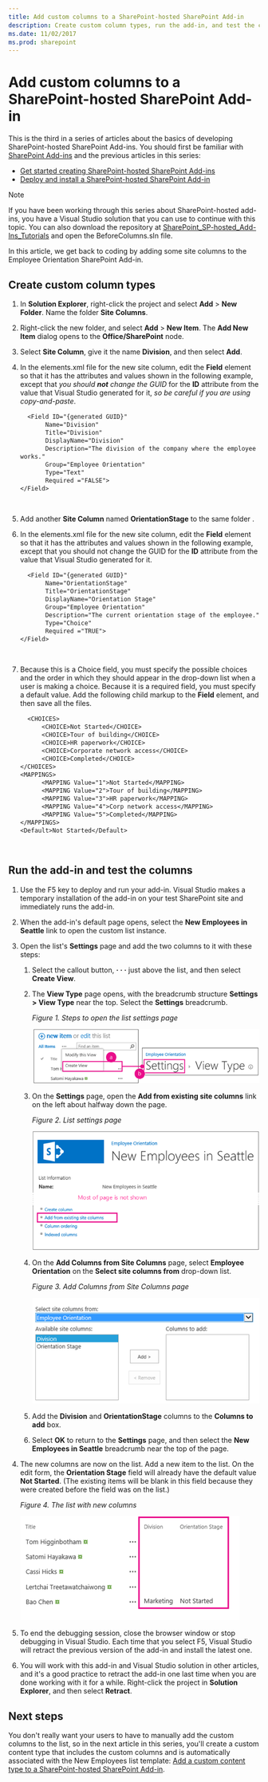 ```yaml
---
title: Add custom columns to a SharePoint-hosted SharePoint Add-in
description: Create custom column types, run the add-in, and test the columns.
ms.date: 11/02/2017
ms.prod: sharepoint
---
```


# Add custom columns to a SharePoint-hosted SharePoint Add-in

This is the third in a series of articles about the basics of developing SharePoint-hosted SharePoint Add-ins. You should first be familiar with [SharePoint Add-ins](sharepoint-add-ins.md) and the previous articles in this series:

-  [Get started creating SharePoint-hosted SharePoint Add-ins](get-started-creating-sharepoint-hosted-sharepoint-add-ins.md)  
-  [Deploy and install a SharePoint-hosted SharePoint Add-in](deploy-and-install-a-sharepoint-hosted-sharepoint-add-in.md)
    
> [!NOTE]
> If you have been working through this series about SharePoint-hosted add-ins, you have a Visual Studio solution that you can use to continue with this topic. You can also download the repository at [SharePoint_SP-hosted_Add-Ins_Tutorials](https://github.com/OfficeDev/SharePoint_SP-hosted_Add-Ins_Tutorials) and open the BeforeColumns.sln file.

In this article, we get back to coding by adding some site columns to the Employee Orientation SharePoint Add-in.
 
## Create custom column types

1. In **Solution Explorer**, right-click the project and select **Add** > **New Folder**. Name the folder **Site Columns**.    
 
2. Right-click the new folder, and select **Add** > **New Item**. The **Add New Item** dialog opens to the **Office/SharePoint** node.
     
3. Select **Site Column**, give it the name **Division**, and then select **Add**.
    
4. In the elements.xml file for the new site column, edit the **Field** element so that it has the attributes and values shown in the following example, except that *you should **not** change the GUID* for the **ID** attribute from the value that Visual Studio generated for it, *so be careful if you are using copy-and-paste*.
    
    ```
      <Field ID="{generated GUID}" 
           Name="Division" 
           Title="Division" 
           DisplayName="Division" 
           Description="The division of the company where the employee works." 
           Group="Employee Orientation" 
           Type="Text" 
           Required ="FALSE">
    </Field>
    ```
    
    <br/>

5. Add another **Site Column** named **OrientationStage** to the same folder .
    
6. In the elements.xml file for the new site column, edit the **Field** element so that it has the attributes and values shown in the following example, except that you should not change the GUID for the **ID** attribute from the value that Visual Studio generated for it.
    
    ```
      <Field ID="{generated GUID}" 
           Name="OrientationStage" 
           Title="OrientationStage"
           DisplayName="Orientation Stage" 
           Group="Employee Orientation" 
           Description="The current orientation stage of the employee." 
           Type="Choice"
           Required ="TRUE">
    </Field>
    ```
    
    <br/>

7. Because this is a Choice field, you must specify the possible choices and the order in which they should appear in the drop-down list when a user is making a choice. Because it is a required field, you must specify a default value. Add the following child markup to the **Field** element, and then save all the files.
    
    ```
      <CHOICES>
          <CHOICE>Not Started</CHOICE>
          <CHOICE>Tour of building</CHOICE>
          <CHOICE>HR paperwork</CHOICE>
          <CHOICE>Corporate network access</CHOICE>
          <CHOICE>Completed</CHOICE>
    </CHOICES>
    <MAPPINGS>
          <MAPPING Value="1">Not Started</MAPPING>
          <MAPPING Value="2">Tour of building</MAPPING>
          <MAPPING Value="3">HR paperwork</MAPPING>
          <MAPPING Value="4">Corp network access</MAPPING>
          <MAPPING Value="5">Completed</MAPPING>
    </MAPPINGS>
    <Default>Not Started</Default>
    ```

    </br>
    
## Run the add-in and test the columns

1. Use the F5 key to deploy and run your add-in. Visual Studio makes a temporary installation of the add-in on your test SharePoint site and immediately runs the add-in.  
 
2. When the add-in's default page opens, select the **New Employees in Seattle** link to open the custom list instance.
 
3. Open the list's **Settings** page and add the two columns to it with these steps:
    
    1. Select the callout button, **· · ·** just above the list, and then select **Create View**.
    2. The **View Type** page opens, with the breadcrumb structure **Settings > View Type** near the top. Select the **Settings** breadcrumb.
    
        *Figure 1. Steps to open the list settings page*

        ![New Employee in Seattle list with callout button and Create View item highlighted as step one. Then arrow to Create View page with Settings breadcrumb highlighted.](../images/6c119cae-adf8-42ff-9890-f3aa1e11719d.png)
 
    3. On the **Settings** page, open the **Add from existing site columns** link on the left about halfway down the page.
    
        *Figure 2. List settings page*

        ![The list instance settings page with the link for Add Columns from Site Columns highlighted.](../images/a8698b77-b9d2-40f6-89f6-ccc3c6e06073.png)

    4. On the **Add Columns from Site Columns** page, select **Employee Orientation** on the **Select site columns from** drop-down list.
    
        *Figure 3. Add Columns from Site Columns page*

        ![The SharePoint column selection control, with Employee Orientation selected in the drop-down labelled Select site columns.](../images/3b33c622-c52a-45fd-8ea1-d7f307539753.png)

    5. Add the **Division** and **OrientationStage** columns to the **Columns to add** box.

    6. Select **OK** to return to the **Settings** page, and then select the **New Employees in Seattle** breadcrumb near the top of the page.
    
4. The new columns are now on the list. Add a new item to the list. On the edit form, the **Orientation Stage** field will already have the default value **Not Started**. (The existing items will be blank in this field because they were created before the field was on the list.)
    
    *Figure 4. The list with new columns*

    ![The list with the new Division and Orientation Stage columns.](../images/d4e17424-c06b-4635-aab8-4912cee5fe35.png)
 
5. To end the debugging session, close the browser window or stop debugging in Visual Studio. Each time that you select F5, Visual Studio will retract the previous version of the add-in and install the latest one.
    
6. You will work with this add-in and Visual Studio solution in other articles, and it's a good practice to retract the add-in one last time when you are done working with it for a while. Right-click the project in **Solution Explorer**, and then select **Retract**.
    

## Next steps
<a name="Nextsteps"> </a>

You don't really want your users to have to manually add the custom columns to the list, so in the next article in this series, you'll create a custom content type that includes the custom columns and is automatically associated with the New Employees list template: [Add a custom content type to a SharePoint-hosted SharePoint Add-in](add-a-custom-content-type-to-a-sharepoint-hosted-sharepoint-add-in.md). 
 

 

